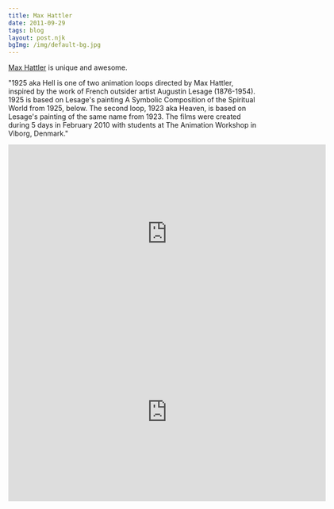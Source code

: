 ```yaml
---
title: Max Hattler
date: 2011-09-29
tags: blog
layout: post.njk
bgImg: /img/default-bg.jpg
---
```

[Max Hattler](http://www.maxhattler.com/) is unique and awesome.

"1925 aka Hell is one of two animation loops directed by Max Hattler, inspired by the work of French outsider artist Augustin Lesage (1876-1954). 1925 is based on Lesage's painting A Symbolic Composition of the Spiritual World from 1925, below. The second loop, 1923 aka Heaven, is based on Lesage's painting of the same name from 1923. The films were created during 5 days in February 2010 with students at The Animation Workshop in Viborg, Denmark."

<iframe src="https://player.vimeo.com/video/9506884?h=5826493fc7&color=ff000d&portrait=0" width="640" height="360" frameborder="0" allow="autoplay; fullscreen; picture-in-picture" allowfullscreen></iframe>

<iframe title="vimeo-player" src="https://player.vimeo.com/video/10059901?h=996d3ba70a" width="640" height="360" frameborder="0" allowfullscreen></iframe>